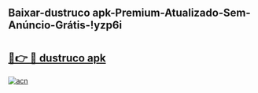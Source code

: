 
## Baixar-dustruco apk-Premium-Atualizado-Sem-Anúncio-Grátis-!yzp6i

# <h2><a href="https://andorid.site?title=dustruco_apk&ref=27">🔗👉 🔴 dustruco apk</a></h2>

[![acn](https://github.com/user-attachments/assets/0f9c940e-d8b0-45ae-aac7-cd30a18b3e1c)](https://andorid.site?title=dustruco_apk&ref=27)

